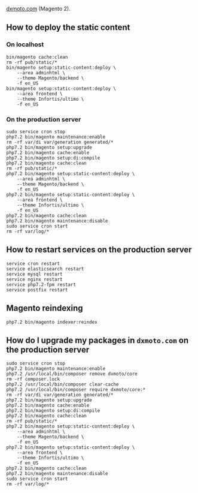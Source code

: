 [dxmoto.com](https://www.dxmoto.com) (Magento 2).

## How to deploy the static content
### On localhost
```posh
bin/magento cache:clean
rm -rf pub/static/*
bin/magento setup:static-content:deploy \
	--area adminhtml \
	--theme Magento/backend \
	-f en_US
bin/magento setup:static-content:deploy \
	--area frontend \
	--theme Infortis/ultimo \
	-f en_US
```
### On the production server
```
sudo service cron stop           
php7.2 bin/magento maintenance:enable      
rm -rf var/di var/generation generated/*
php7.2 bin/magento setup:upgrade
php7.2 bin/magento cache:enable
php7.2 bin/magento setup:di:compile
php7.2 bin/magento cache:clean
rm -rf pub/static/*
php7.2 bin/magento setup:static-content:deploy \
	--area adminhtml \
	--theme Magento/backend \
	-f en_US
php7.2 bin/magento setup:static-content:deploy \
	--area frontend \
	--theme Infortis/ultimo \
	-f en_US
php7.2 bin/magento cache:clean
php7.2 bin/magento maintenance:disable
sudo service cron start
rm -rf var/log/*
```

## How to restart services on the production server
```
service cron restart
service elasticsearch restart
service mysql restart
service nginx restart
service php7.2-fpm restart
service postfix restart
``` 

## Magento reindexing
```
php7.2 bin/magento indexer:reindex
```

## How do I upgrade my packages in `dxmoto.com` on the production server
```                 
sudo service cron stop           
php7.2 bin/magento maintenance:enable      
php7.2 /usr/local/bin/composer remove dxmoto/core
rm -rf composer.lock
php7.2 /usr/local/bin/composer clear-cache
php7.2 /usr/local/bin/composer require dxmoto/core:*
rm -rf var/di var/generation generated/*
php7.2 bin/magento setup:upgrade
php7.2 bin/magento cache:enable
php7.2 bin/magento setup:di:compile
php7.2 bin/magento cache:clean
rm -rf pub/static/*
php7.2 bin/magento setup:static-content:deploy \
	--area adminhtml \
	--theme Magento/backend \
	-f en_US
php7.2 bin/magento setup:static-content:deploy \
	--area frontend \
	--theme Infortis/ultimo \
	-f en_US
php7.2 bin/magento cache:clean
php7.2 bin/magento maintenance:disable
sudo service cron start
rm -rf var/log/*
```